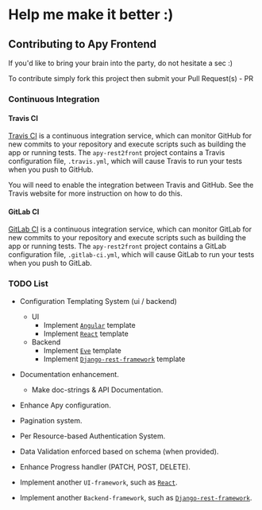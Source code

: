 # Help me make it better :)

## Contributing to Apy Frontend

If you'd like to bring your brain into the party, do not hesitate a sec :)

To contribute simply fork this project then submit your Pull Request(s) - PR

### Continuous Integration

#### Travis CI

[Travis CI][travis] is a continuous integration service, which can monitor GitHub for new commits
to your repository and execute scripts such as building the app or running tests. The `apy-rest2front`
project contains a Travis configuration file, `.travis.yml`, which will cause Travis to run your
tests when you push to GitHub.

You will need to enable the integration between Travis and GitHub. See the Travis website for more
instruction on how to do this.

#### GitLab CI

[GitLab CI][gitlab-ci] is a continuous integration service, which can monitor GitLab for new commits
to your repository and execute scripts such as building the app or running tests. The `apy-rest2front`
project contains a GitLab configuration file, `.gitlab-ci.yml`, which will cause GitLab to run your
tests when you push to GitLab.

### TODO List

- Configuration Templating System (ui / backend)
    - UI
        - Implement [`Angular`][angular] template
        - Implement [`React`][react] template
    - Backend
        - Implement [`Eve`][angular] template
        - Implement [`Django-rest-framework`][dj-rest-fwk] template

- Documentation enhancement.
    - Make doc-strings & API Documentation.

- Enhance Apy configuration.
- Pagination system.
- Per Resource-based Authentication System.
- Data Validation enforced based on schema (when provided).
- Enhance Progress handler (PATCH, POST, DELETE).
- Implement another `UI-framework`, such as [`React`][react].
- Implement another `Backend-framework`, such as [`Django-rest-framework`][dj-rest-fwk].

[eve]: http://python-eve.org/
[angular]: https://angularjs.org/
[react]: https://facebook.github.io/react/
[dj-rest-fwk]: http://www.django-rest-framework.org/
[travis]: https://travis-ci.org/
[gitlab-ci]: https://about.gitlab.com/gitlab-ci/